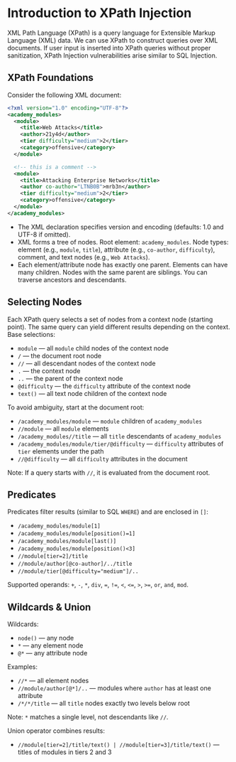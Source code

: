# Introduction to XPath Injection

XML Path Language (XPath) is a query language for Extensible Markup Language (XML) data. We can use XPath to construct queries over XML documents. If user input is inserted into XPath queries without proper sanitization, XPath Injection vulnerabilities arise similar to SQL Injection.

## XPath Foundations
Consider the following XML document:

```xml
<?xml version="1.0" encoding="UTF-8"?>
<academy_modules>
  <module>
    <title>Web Attacks</title>
    <author>21y4d</author>
    <tier difficulty="medium">2</tier>
    <category>offensive</category>
  </module>

  <!-- this is a comment -->
  <module>
    <title>Attacking Enterprise Networks</title>
    <author co-author="LTNB0B">mrb3n</author>
    <tier difficulty="medium">2</tier>
    <category>offensive</category>
  </module>
</academy_modules>
```

- The XML declaration specifies version and encoding (defaults: 1.0 and UTF-8 if omitted).
- XML forms a tree of nodes. Root element: `academy_modules`. Node types: element (e.g., `module`, `title`), attribute (e.g., `co-author`, `difficulty`), comment, and text nodes (e.g., `Web Attacks`).
- Each element/attribute node has exactly one parent. Elements can have many children. Nodes with the same parent are siblings. You can traverse ancestors and descendants.

## Selecting Nodes
Each XPath query selects a set of nodes from a context node (starting point). The same query can yield different results depending on the context. Base selections:

- `module` — all `module` child nodes of the context node
- `/` — the document root node
- `//` — all descendant nodes of the context node
- `.` — the context node
- `..` — the parent of the context node
- `@difficulty` — the `difficulty` attribute of the context node
- `text()` — all text node children of the context node

To avoid ambiguity, start at the document root:

- `/academy_modules/module` — `module` children of `academy_modules`
- `//module` — all `module` elements
- `/academy_modules//title` — all `title` descendants of `academy_modules`
- `/academy_modules/module/tier/@difficulty` — `difficulty` attributes of `tier` elements under the path
- `//@difficulty` — all `difficulty` attributes in the document

Note: If a query starts with `//`, it is evaluated from the document root.

## Predicates
Predicates filter results (similar to SQL `WHERE`) and are enclosed in `[]`:

- `/academy_modules/module[1]`
- `/academy_modules/module[position()=1]`
- `/academy_modules/module[last()]`
- `/academy_modules/module[position()<3]`
- `//module[tier=2]/title`
- `//module/author[@co-author]/../title`
- `//module/tier[@difficulty="medium"]/..`

Supported operands: `+`, `-`, `*`, `div`, `=`, `!=`, `<`, `<=`, `>`, `>=`, `or`, `and`, `mod`.

## Wildcards & Union
Wildcards:
- `node()` — any node
- `*` — any element node
- `@*` — any attribute node

Examples:
- `//*` — all element nodes
- `//module/author[@*]/..` — modules where `author` has at least one attribute
- `/*/*/title` — all `title` nodes exactly two levels below root

Note: `*` matches a single level, not descendants like `//`.

Union operator combines results:
- `//module[tier=2]/title/text() | //module[tier=3]/title/text()` — titles of modules in tiers 2 and 3

